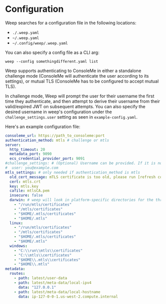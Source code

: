 # Configuration

Weep searches for a configuration file in the following locations:

- `./.weep.yaml`
- `~/.weep.yaml`
- `~/.config/weep/.weep.yaml`

You can also specify a config file as a CLI arg:

```text
weep --config somethingdifferent.yaml list
```

Weep supports authenticating to ConsoleMe in either a standalone challenge mode \(ConsoleMe will authenticate the user according to its settings\), or mutual TLS \(ConsoleMe has to be configured to accept mutual TLS\).

In challenge mode, Weep will prompt the user for their username the first time they authenticate, and then attempt to derive their username from their valid/expired JWT on subsequent attempts. You can also specify the desired username in weep's configuration under the `challenge_settings.user` setting as seen in `example-config.yaml`.

Here's an example configuration file:

```yaml
consoleme_url: https://path_to_consoleme:port
authentication_method: mtls # challenge or mtls
server:
  http_timeout: 20
  metadata_port: 9090
  ecs_credential_provider_port: 9091
#challenge_settings: # (Optional) Username can be provided. If it is not provided, user will be prompted on first authentication attempt
#  user: you@example.com
mtls_settings: # only needed if authentication_method is mtls
  old_cert_message: mTLS certificate is too old, please run [refresh command]
  cert: mtls.crt
  key: mtls.key
  cafile: mtlsCA.pem
  insecure: false
  darwin: # weep will look in platform-specific directories for the three files specified above
    - "/run/mtls/certificates"
    - "/mtls/certificates"
    - "$HOME/.mtls/certificates"
    - "$HOME/.mtls"
  linux:
    - "/run/mtls/certificates"
    - "/mtls/certificates"
    - "$HOME/.mtls/certificates"
    - "$HOME/.mtls"
  windows:
    - "C:\\run\\mtls\\certificates"
    - "C:\\mtls\\certificates"
    - "$HOME\\.mtls\\certificates"
    - "$HOME\\.mtls"
metadata:
  routes:
    - path: latest/user-data
    - path: latest/meta-data/local-ipv4
      data: "127.0.0.1"
    - path: latest/meta-data/local-hostname
      data: ip-127-0-0-1.us-west-2.compute.internal
```
